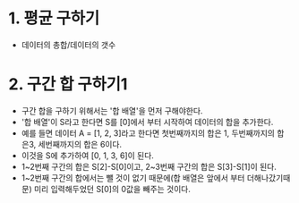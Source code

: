 # 1. 평균 구하기
- 데이터의 총합/데이터의 갯수

# 2. 구간 합 구하기1
- 구간 합을 구하기 위해서는 '합 배열'을 먼저 구해야한다.
- '합 배열'이 S라고 한다면 S를 [0]에서 부터 시작하여 데이터의 합을 추가한다.
- 예를 들면 데이터 A = [1, 2, 3]라고 한다면 첫번째까지의 합은 1, 두번째까지의 합은3, 세번째까지의 합은 6이다.
- 이것을 S에 추가하여 [0, 1, 3, 6]이 된다.
- 1~2번째 구간의 합은 S[2]-S[0]이고, 2~3번째 구간의 합은 S[3]-S[1]이 된다.
- 1~2번째 구간의 합에서는 뺄 것이 없기 때문에(합 배열은 앞에서 부터 더해나갔기때문) 미리 입력해두었던 S[0]의 0값을 빼주는 것이다.